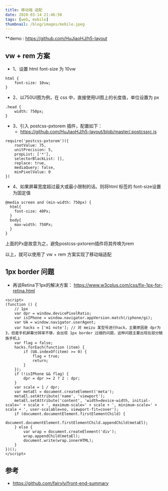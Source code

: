 ```yaml
---
title: 移动端 适配
date: 2020-03-14 21:46:50
tags: [web, mobile]
thumbnail: /blog/images/mobile.jpeg
---
```


**demo : https://github.com/HuJiaoHJ/h5-layout

## vw + rem 方案
- 1、设置 html font-size 为 10vw
```
html {
    font-size: 10vw;
}
```
- 2、以750UI图为例，在 css 中，直接使用UI图上的长度值，单位设置为 px
```
.head {
    width: 750px;
}
```
- 3、引入 postcss-pxtorem 插件，配置如下：
  - https://github.com/HuJiaoHJ/h5-layout/blob/master/.postcssrc.js
```
require('postcss-pxtorem')({
    rootValue: 75,
    unitPrecision: 5,
    propList: ['*'],
    selectorBlackList: [],
    replace: true,
    mediaQuery: false,
    minPixelValue: 0
})
```
- 4、如果屏幕宽度超过最大或最小限制的话。则将html 标签的 font-size设置为固定值
```
@media screen and (min-width: 750px) {
  html{
    font-size: 40Px;
  }
  body{
    max-width: 750Px;
  }
}
```
上面的Px是故意为之，避免postcss-pxtorem插件将其传唤为rem

以上，就可以使用了 vw + rem 方案实现了移动端适配

## 1px border 问题
- 再谈Retina下1px的解决方案： https://www.w3cplus.com/css/fix-1px-for-retina.html

```
<script>
(function () {
    // 1px
    var dpr = window.devicePixelRatio;
    var isIPhone = window.navigator.appVersion.match(/iphone/gi);
    var UA = window.navigator.userAgent;
    var hacks = ['m1 note']; // 对 meizu 某型号进行hack，主要原因是 dpr为3，但是手机屏幕分辨率不够，会出现 1px border 过细的问题，这种问题主要出现在部分魅族手机上
    var flag = false;
    hacks.forEach(function (item) {
        if (UA.indexOf(item) >= 0) {
            flag = true;
            return;
        }
    });
    if (!isIPhone && flag) {
        dpr = dpr >= 2 ? 2 : dpr;
    }
    var scale = 1 / dpr;
    var metaEl = document.createElement('meta');
    metaEl.setAttribute('name', 'viewport');
    metaEl.setAttribute('content', 'width=device-width, initial-scale=' + scale + ', maximum-scale=' + scale + ', minimum-scale=' + scale + ', user-scalable=no, viewport-fit=cover');
    if (document.documentElement.firstElementChild) {
        document.documentElement.firstElementChild.appendChild(metaEl);
    } else {
        var wrap = document.createElement('div');
        wrap.appendChild(metaEl);
        document.write(wrap.innerHTML);
    }
})();
</script>
```

## 参考
- https://github.com/fairyly/front-end-summary


